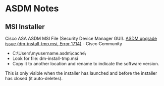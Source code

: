 # ASDM Notes

## MSI Installer

Cisco ASA ASDM MSI File (Security Device Manager GUI).
[ASDM upgrade issue (dm-install-tmp.msi, Error 1714)][1] - Cisco Community

* C:\Users\myusername\.asdm\cache\
* Look for file: dm-install-tmp.msi
* Copy it to another location and rename to indicate the software version.

This is only visible when the installer has launched and before the installer has closed (it auto-deletes).

[1]: https://community.cisco.com/t5/other-security-subjects/asdm-upgrade-issue-dm-install-tmp-msi-error-1714/m-p/4673223#M150704
